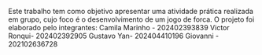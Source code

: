 Este trabalho tem como objetivo apresentar uma atividade prática realizada em grupo, cujo foco é o desenvolvimento de um jogo de forca. O projeto foi elaborado pelo integrantes:
Camila Marinho - 202402393839
Victor Ronqui- 202402392905
Gustavo Yan- 202404410196
Giovanni - 202102636728
